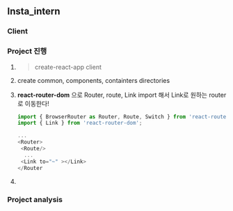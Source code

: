 ## Insta_intern

### Client

### Project 진행

1. > create-react-app client

2. create common, components, containters directories

3. **react-router-dom** 으로 Router, route, Link import 해서 Link로 원하는 router로 이동한다!

   ``` js
   import { BrowserRouter as Router, Route, Switch } from 'react-router-dom';
   import { Link } from 'react-router-dom';

   ...
   <Router>
   	<Route/>
     ...
   	<Link to="~" ></Link>
   </Router
   ```



4. ​



### Project analysis

